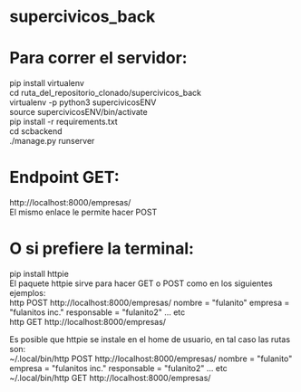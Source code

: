 # supercivicos_back

# Para correr el servidor:

pip install virtualenv\
cd ruta_del_repositorio_clonado/supercivicos_back\
virtualenv -p python3 supercivicosENV\
source supercivicosENV/bin/activate\
pip install -r requirements.txt\
cd scbackend\
./manage.py runserver

# Endpoint GET:
http://localhost:8000/empresas/ \
El mismo enlace le permite hacer POST

# O si prefiere la terminal:
pip install httpie\
El paquete httpie sirve para hacer GET o POST como en los siguientes ejemplos:\
http POST http://localhost:8000/empresas/ nombre = "fulanito" empresa = "fulanitos inc." responsable = "fulanito2" ... etc\
http GET http://localhost:8000/empresas/

Es posible que httpie se instale en el home de usuario, en tal caso las rutas son:\
~/.local/bin/http POST http://localhost:8000/empresas/ nombre = "fulanito" empresa = "fulanitos inc." responsable = "fulanito2" ... etc\
~/.local/bin/http GET http://localhost:8000/empresas/
